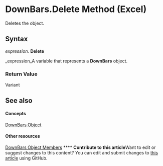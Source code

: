 
# DownBars.Delete Method (Excel)

Deletes the object.


## Syntax

 _expression_. **Delete**

 _expression_A variable that represents a  **DownBars** object.


### Return Value

Variant


## See also


#### Concepts


 [DownBars Object](23623e02-44c7-a6b2-e3a8-fffc4f7b3164.md)
#### Other resources


 [DownBars Object Members](0bd813b8-2213-ada2-5a3c-e9b96b67cea9.md)
****   **Contribute to this article**Want to edit or suggest changes to this content? You can edit and submit changes to  [this article](https://github.com/jhershey00/VBA_Excel_Test/OpenXMLCon/articles/c9803782-d5e4-9d04-17c3-f20a04b2f994.md) using GitHub.

